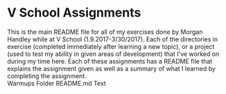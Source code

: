 V School Assignments  
====================

This is the main README file for all of my exercises done by Morgan Handley while at V School (1.9.2017-3/30/2017). Each of the directories in exercise (completed immediately after learning a new topic), or a project (used to test my ability in given areas of development) that I've worked on during my time here. Each of these assignments has a README file that explains the assignment given as well as a summary of what I learned by completing the assignment.  
Warmups Folder README.md Text
